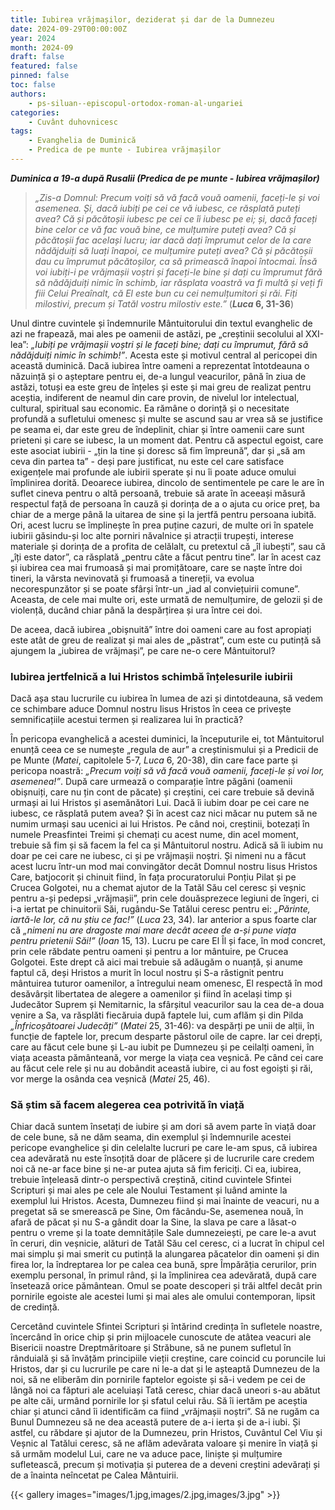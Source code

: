 ```yaml
---
title: Iubirea vrăjmașilor, deziderat și dar de la Dumnezeu
date: 2024-09-29T00:00:00Z
year: 2024
month: 2024-09
draft: false
featured: false
pinned: false
toc: false
authors:
    - ps-siluan--episcopul-ortodox-roman-al-ungariei
categories:
    - Cuvânt duhovnicesc
tags:
    - Evanghelia de Duminică
    - Predica de pe munte - Iubirea vrăjmașilor
---
```

_**Duminica a 19-a după Rusalii (Predica de pe munte - Iubirea vrăjmașilor)**_

> _„Zis-a Domnul: Precum voiți să vă facă vouă oamenii, faceți-le și voi asemenea. Și, dacă iubiți pe cei ce vă iubesc, ce răsplată puteți avea? Că și păcătoșii iubesc pe cei ce îi iubesc pe ei; și, dacă faceți bine celor ce vă fac vouă bine, ce mulțumire puteți avea? Că și păcătoșii fac același lucru; iar dacă dați împrumut celor de la care nădăjduiți să luați înapoi, ce mulțumire puteți avea? Că și păcătoșii dau cu împrumut păcătoșilor, ca să primească înapoi întocmai. Însă voi iubiți-i pe vrăjmașii voștri și faceți-le bine și dați cu împrumut fără să nădăjduiți nimic în schimb, iar răsplata voastră va fi multă și veți fi fiii Celui Preaînalt, că El este bun cu cei nemulțumitori și răi. Fiți milostivi, precum și Tatăl vostru milostiv este.”_ (**_Luca_ 6, 31-36**)

Unul dintre cuvintele și îndemnurile Mântuitorului din textul evanghelic de azi ne frapează, mai ales pe oamenii de astăzi, pe „creștinii secolului al XXI-lea”: _„Iubiți pe vrăjmașii voștri și le faceți bine; dați cu împrumut, fără să nădăjduiți nimic în schimb!”_. Acesta este și motivul central al pericopei din această duminică. Dacă iubirea între oameni a reprezentat întotdeauna o năzuință și o așteptare pentru ei, de-a lungul veacurilor, până în ziua de astăzi, totuși ea este greu de înțeles și este și mai greu de realizat pentru aceștia, indiferent de neamul din care provin, de nivelul lor intelectual, cultural, spiritual sau economic. Ea rămâne o dorință și o necesitate profundă a sufletului omenesc și multe se ascund sau ar vrea să se justifice pe seama ei, dar este greu de îndeplinit, chiar și între oamenii care sunt prieteni și care se iubesc, la un moment dat. Pentru că aspectul egoist, care este asociat iubirii - „țin la tine și doresc să fim împreună”, dar și „să am ceva din partea ta” - deși pare justificat, nu este cel care satisface exigențele mai profunde ale iubirii sperate și nu îi poate aduce omului împlinirea dorită. Deoarece iubirea, dincolo de sentimentele pe care le are în suflet cineva pentru o altă persoană, trebuie să arate în aceeași măsură respectul față de persoana în cauză și dorința de a o ajuta cu orice preț, ba chiar de a merge până la uitarea de sine și la jertfă pentru persoana iubită. Ori, acest lucru se împlinește în prea puține cazuri, de multe ori în spatele iubirii găsindu-și loc alte porniri năvalnice și atracții trupești, interese materiale și dorința de a profita de celălalt, cu pretextul că „îl iubești”, sau că „îți este dator”, ca răsplată „pentru câte a făcut pentru tine”. Iar în acest caz și iubirea cea mai frumoasă și mai promițătoare, care se naște între doi tineri, la vârsta nevinovată și frumoasă a tinereții, va evolua necorespunzător și se poate sfârși într-un „iad al conviețuirii comune”. Aceasta, de cele mai multe ori, este urmată de nemulțumire, de gelozii și de violență, ducând chiar până la despărțirea și ura între cei doi.

De aceea, dacă iubirea „obișnuită” între doi oameni care au fost apropiați este atât de greu de realizat și mai ales de „păstrat”, cum este cu putință să ajungem la „iubirea de vrăjmași”, pe care ne-o cere Mântuitorul?

### Iubirea jertfelnică a lui Hristos schimbă înțelesurile iubirii

Dacă așa stau lucrurile cu iubirea în lumea de azi și dintotdeauna, să vedem ce schimbare aduce Domnul nostru Iisus Hristos în ceea ce privește semnificațiile acestui termen și realizarea lui în practică?

În pericopa evanghelică a acestei duminici, la începuturile ei, tot Mântuitorul enunță ceea ce se numește „regula de aur” a creștinismului și a Predicii de pe Munte (_Matei_, capitolele 5-7, _Luca_ 6, 20-38), din care face parte și pericopa noastră: _„Precum voiți să vă facă vouă oamenii, faceți-le și voi lor, asemenea!”_. După care urmează o comparație între păgâni (oamenii obișnuiți, care nu țin cont de păcate) și creștini, cei care trebuie să devină urmași ai lui Hristos și asemănători Lui. Dacă îi iubim doar pe cei care ne iubesc, ce răsplată putem avea? Și în acest caz nici măcar nu putem să ne numim urmași sau ucenici ai lui Hristos. Pe când noi, creștinii, botezați în numele Preasfintei Treimi și chemați cu acest nume, din acel moment, trebuie să fim și să facem la fel ca și Mântuitorul nostru. Adică să îi iubim nu doar pe cei care ne iubesc, ci și pe vrăjmașii noștri. Și nimeni nu a făcut acest lucru într-un mod mai convingător decât Domnul nostru Iisus Hristos Care, batjocorit și chinuit fiind, în fața procuratorului Ponțiu Pilat și pe Crucea Golgotei, nu a chemat ajutor de la Tatăl Său cel ceresc și veșnic pentru a-și pedepsi „vrăjmașii”, prin cele douăsprezece legiuni de îngeri, ci i-a iertat pe chinuitorii Săi, rugându-Se Tatălui ceresc pentru ei: _„Părinte, iartă-le lor, că nu știu ce fac!”_ (_Luca_ 23, 34). Iar anterior a spus foarte clar că _„nimeni nu are dragoste mai mare decât aceea de a-și pune viața pentru prietenii Săi!”_ (_Ioan_ 15, 13). Lucru pe care El Îl și face, în mod concret, prin cele răbdate pentru oameni și pentru a lor mântuire, pe Crucea Golgotei. Este drept că aici mai trebuie să adăugăm o nuanță, și anume faptul că, deși Hristos a murit în locul nostru și S-a răstignit pentru mântuirea tuturor oamenilor, a întregului neam omenesc, El respectă în mod desăvârșit libertatea de alegere a oamenilor și fiind în același timp și Judecător Suprem și Nemitarnic, la sfârșitul veacurilor sau la cea de-a doua venire a Sa, va răsplăti fiecăruia după faptele lui, cum aflăm și din Pilda _„Înfricoșătoarei Judecăți”_ (_Matei_ 25, 31-46): va despărți pe unii de alții, în funcție de faptele lor, precum desparte păstorul oile de capre. Iar cei drepți, care au făcut cele bune și L-au iubit pe Dumnezeu și pe ceilalți oameni, în viața aceasta pământeană, vor merge la viața cea veșnică. Pe când cei care au făcut cele rele și nu au dobândit această iubire, ci au fost egoiști și răi, vor merge la osânda cea veșnică (_Matei_ 25, 46).

### Să știm să facem alegerea cea potrivită în viață

Chiar dacă suntem însetați de iubire și am dori să avem parte în viață doar de cele bune, să ne dăm seama, din exemplul și îndemnurile acestei pericope evanghelice și din celelalte lucruri pe care le-am spus, că iubirea cea adevărată nu este însoțită doar de plăcere și de lucrurile care credem noi că ne-ar face bine și ne-ar putea ajuta să fim fericiți. Ci ea, iubirea, trebuie înțeleasă dintr-o perspectivă creștină, citind cuvintele Sfintei Scripturi și mai ales pe cele ale Noului Testament și luând aminte la exemplul lui Hristos. Acesta, Dumnezeu fiind și mai înainte de veacuri, nu a pregetat să se smerească pe Sine, Om făcându-Se, asemenea nouă, în afară de păcat și nu S-a gândit doar la Sine, la slava pe care a lăsat-o pentru o vreme și la toate demnitățile Sale dumnezeiești, pe care le-a avut în ceruri, din veșnicie, alături de Tatăl Său cel ceresc, ci a lucrat în chipul cel mai simplu și mai smerit cu putință la alungarea păcatelor din oameni și din firea lor, la îndreptarea lor pe calea cea bună, spre Împărăția cerurilor, prin exemplu personal, în primul rând, și la împlinirea cea adevărată, după care însetează orice pământean. Omul se poate descoperi și trăi altfel decât prin pornirile egoiste ale acestei lumi și mai ales ale omului contemporan, lipsit de credință.

Cercetând cuvintele Sfintei Scripturi și întărind credința în sufletele noastre, încercând în orice chip și prin mijloacele cunoscute de atâtea veacuri ale Bisericii noastre Dreptmăritoare și Străbune, să ne punem sufletul în rânduială și să învățăm principiile vieții creștine, care coincid cu poruncile lui Hristos, dar și cu lucrurile pe care ni le-a dat și le așteaptă Dumnezeu de la noi, să ne eliberăm din pornirile faptelor egoiste și să-i vedem pe cei de lângă noi ca făpturi ale aceluiași Tată ceresc, chiar dacă uneori s-au abătut pe alte căi, urmând pornirile lor și sfatul celui rău. Să îi iertăm pe aceștia chiar și atunci când îi identificăm ca fiind „vrăjmașii noștri”. Să ne rugăm ca Bunul Dumnezeu să ne dea această putere de a-i ierta și de a-i iubi. Și astfel, cu răbdare și ajutor de la Dumnezeu, prin Hristos, Cuvântul Cel Viu și Veșnic al Tatălui ceresc, să ne aflăm adevărata valoare și menire în viață și să urmăm modelul Lui, care ne va aduce pace, liniște și mulțumire sufletească, precum și motivația și puterea de a deveni creștini adevărați și de a înainta neîncetat pe Calea Mântuirii.

{{< gallery images="images/1.jpg,images/2.jpg,images/3.jpg" >}}